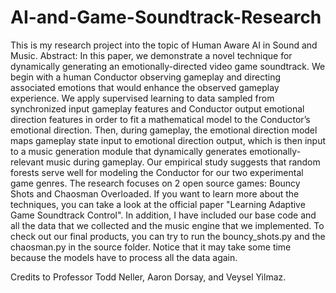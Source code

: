 # AI-and-Game-Soundtrack-Research


 This is my research project into the topic of Human Aware AI in Sound and Music.
 Abstract: In this paper, we demonstrate a novel technique for dynamically generating an emotionally-directed video game soundtrack. We begin with a human Conductor observing gameplay and directing associated emotions that would enhance the observed gameplay experience. We apply supervised learning to data sampled from synchronized input gameplay features and Conductor output emotional direction features in order to fit a mathematical model to the Conductor’s emotional direction. Then, during gameplay, the emotional direction model maps gameplay state input to emotional direction output, which is then input to a music generation module that dynamically generates emotionally-relevant music during gameplay. Our empirical study suggests that random forests serve well for modeling the Conductor for our two experimental game genres.
 The research focuses on 2 open source games: Bouncy Shots and Chaosman Overloaded. If you want to learn more about the techniques, you can take a look at the official paper "Learning Adaptive Game Soundtrack Control". In addition, I have included our base code and all the data that we collected and the music engine that we implemented. To check out our final products, you can try to run the bouncy_shots.py and the chaosman.py in the source folder. Notice that it may take some time because the models have to process all the data again.

Credits to Professor Todd Neller, Aaron Dorsay, and Veysel Yilmaz.
